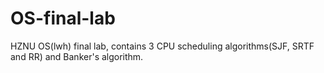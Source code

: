 # OS-final-lab
HZNU OS(lwh) final lab, contains 3 CPU scheduling algorithms(SJF, SRTF and RR) and Banker's algorithm.
